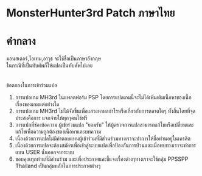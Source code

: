 # MonsterHunter3rd Patch ภาษาไทย
# คำกลาง 
มอนสเตอร์,ไอเทม,อาวุธ จะใช้ชื่อเป็นภาษาอังกฤษ\
ในกรณีที่เป็นทับศัพก็ให้แปลเป็นทับศัพไปเลย\
\
\
ข้อตกลงในการเข้าร่วมแปล
1. การแปลเกม MH3rd ในแพลตฟอร์ม PSP โดยการแปลเกมนี้จะไม่ได้เพิ่มเติมเนื้อหาของเนื้อเรื่องของเกมแต่อย่างใด
2. การแปลเกม MH3rd ไม่ได้จัดขึ้นเพื่อแสวงหาผลกำไรหรือเกี่ยวกับการตลาดใดๆ ทั้งสิ้นโดยที่จุดประสงคือการ แจกจ่ายให้ทุกๆคนใช้ฟรี
3. การแปลที่ช่องข้อความ ผู้เข้าร่วมแปล "ยอมรับ" ให้ผู้ตรวจการแปลสามารถแก้ไขหรือเปลี่ยนและแก้ไขเพื่อความถูกต้องของเนื้อหาและบทความ
4. เนื่องด้วยการแปลไม่มีค่าตอบแทนผู้เข้าร่วมที่มีส่วนร่วมทางเราจะทำการให้ชื่อท่านอยู่ในเครดิต
5. เนื่องด้วยการแปลจะต้องสมัครเพื่อเข้าสู่ระบบแปลเพื่อป้องกันการป่วนและเมื่อพบทางเราจะทำการแบน USER นั่นออกจากระบบ
6. ขอบคุณทุกท่านที่มีส่วนร่วม และเพื่อประกาศและชี้แจงเรื่องต่างๆทางเราจะใช้กลุ่ม PPSSPP Thailand เป็นกลุ่มหลักในการประกาศต่างๆ

